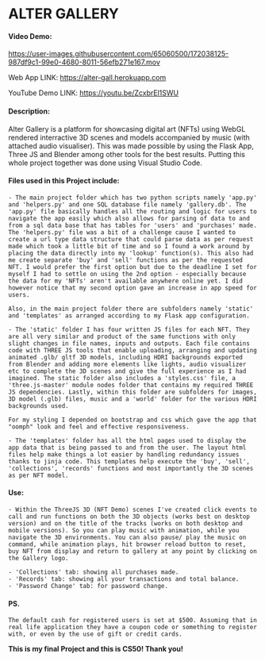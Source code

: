 # ALTER GALLERY


#### Video Demo:



https://user-images.githubusercontent.com/65060500/172038125-987df9c1-99e0-4680-8011-56efb271e167.mov




Web App LINK: https://alter-gall.herokuapp.com

YouTube Demo LINK: <https://youtu.be/ZcxbrEl1SWU>


#### Description: 
Alter Gallery is a platform for showcasing digital art (NFTs) using WebGL rendered interractive 3D scenes and models accompanied by music (with attached audio visualiser). This was made possible by using the Flask App, Three JS and Blender among other tools for the best results. Putting this whole project together was done using Visual Studio Code.


    
#### Files used in this Project include:

    - The main project folder which has two python scripts namely 'app.py' and 'helpers.py' and one SQL database file namely 'gallery.db'. The 'app.py' file basically handles all the routing and logic for users to navigate the app easily which also allows for parsing of data to and from a sql data base that has tables for 'users' and 'purchases' made. The 'helpers.py' file was a bit of a challenge cause I wanted to create a url type data structure that could parse data as per request made which took a little bit of time and so I found a work around by placing the data directly into my 'lookup' function(s). This also had me create separate 'buy' and 'sell' functions as per the requested NFT. I would prefer the first option but due to the deadline I set for myself I had to settle on using the 2nd option - especially because the data for my 'NFTs' aren't available anywhere online yet. I did however notice that my second option gave an increase in app speed for users.
    
    Also, in the main project folder there are subfolders namely 'static' and 'templates' as arranged according to my Flask app configuration.    

    - The 'static' folder I has four written JS files for each NFT. They are all very similar and product of the same functions with only slight changes in file names, inputs and outputs. Each file contains code with THREE JS tools that enable uploading, arranging and updating animated .glb/ gltf 3D models, including HDRI backgrounds exported from Blender and adding more elements like lights, audio visualizer etc to complete the 3D scenes and give the full experience as I had imagined. The static folder also includes a 'styles.css' file, a 'three.js-master' module nodes folder that contains my required THREE JS dependencies. Lastly, within this folder are subfolders for images, 3D model (.glb) files, music and a 'world' folder for the various HDRI backgrounds used.

    For my styling I depended on bootstrap and css which gave the app that "oomph" look and feel and effective responsiveness.

    - The 'templates' folder has all the html pages used to display the app data that is being passed to and from the user. The layout html files help make things a lot easier by handling redundancy issues thanks to jinja code. This templates help execute the 'buy', 'sell', 'collections', 'records' functions and most importantly the 3D scenes as per NFT model. 


#### Use:
    - Within the ThreeJS 3D (NFT Demo) scenes I've created click events to call and run functions on both the 3D objects (works best on desktop version) and on the title of the tracks (works on both desktop and mobile versions). So you can play music with animation, while you navigate the 3D environments. You can also pause/ play the music on command, while animation plays, hit browser reload button to reset, buy NFT from display and return to gallery at any point by clicking on the Gallery logo.

    - 'Collections' tab: showing all purchases made.
    - 'Records' tab: showing all your transactions and total balance.
    - 'Password Change' tab: for password change.

#### PS.
    The default cash for registered users is set at $500. Assuming that in real life application they have a coupon code or something to register with, or even by the use of gift or credit cards.
    


**This is my final Project and this is CS50! Thank you!**
    
